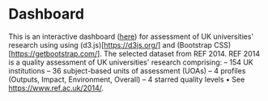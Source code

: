# Dashboard
This is an interactive dashboard ([here](https://mohamadalissa.github.io/Dashboard/)) for assessment of UK universities' research using using (d3.js)[https://d3js.org/] and (Bootstrap CSS)[https://getbootstrap.com/].
The selected dataset from REF 2014. REF 2014 is a quality assessment of UK universities' research comprising:
– 154 UK institutions
– 36 subject-based units of assessment (UOAs)
– 4 profiles (Outputs, Impact, Environment, Overall)
– 4 starred quality levels
• See https://www.ref.ac.uk/2014/.


